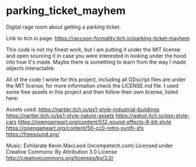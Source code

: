 # parking_ticket_mayhem
 Digital rage room about getting a parking ticket.

Link to itch.io page: https://raccoon-formality.itch.io/parking-ticket-mayhem 

This code is not my finest work, but I am putting it under the MIT license and open sourcing it in case you were interested in looking under the hood into how it's made. Maybe there is something to learn from the way I made objects interactable.

All of the code I wrote for this project, including all GDscript files are under the MIT license, for more information check the LICENSE.md file. I used some free assets in this project and then follow their own license, listed here:

Assets used:
https://nartier.itch.io/ps1-style-industrial-buildings
https://nartier.itch.io/ps1-style-nature-assets
https://ggbot.itch.io/psx-style-cars
https://opengameart.org/content/512-sound-effects-8-bit-style
https://opengameart.org/content/50-cc0-retro-synth-sfx
https://freesound.org/ 

Music:
Exhilarate Kevin MacLeod (incompetech.com)
Licensed under Creative Commons: By Attribution 3.0 License
http://creativecommons.org/licenses/by/3.0/
